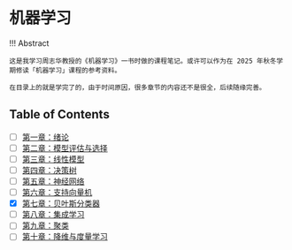 # 机器学习

!!! Abstract

    这是我学习周志华教授的《机器学习》一书时做的课程笔记。或许可以作为在 2025 年秋冬学期修读「机器学习」课程的参考资料。

    在目录上的就是学完了的，由于时间原因，很多章节的内容还不是很全，后续随缘完善。

## Table of Contents

- [ ] [第一章：绪论](./1%20Intro.md)
- [ ] [第二章：模型评估与选择](./2%20Evaluation.md)
- [ ] [第三章：线性模型](./3%20Linear.md)
- [ ] [第四章：决策树](./4%20Decision.md)
- [ ] [第五章：神经网络](./5%20Neural.md)
- [ ] [第六章：支持向量机](./6%20SVM.md)
- [x] [第七章：贝叶斯分类器](./7%20Bayes.md)
- [ ] [第八章：集成学习](./8%20Ensemble.md)
- [ ] [第九章：聚类](./9%20Clustering.md)
- [ ] [第十章：降维与度量学习](./10%20Dimensionality.md)
<!-- - [ ] [第十一章：特征选择与稀疏学习](./11%20Feature.md)
- [ ] [第十二章：计算学习理论](./12%20Computational.md)
- [ ] [第十三章：半监督学习](./13%20Semi-Supervised.md)
- [ ] [第十四章：概率图模型](./14%20Graphical.md)
- [ ] [第十五章：规则学习](./15%20Rule.md)
- [ ] [第十六章：强化学习](./16%20Reinforcement.md) -->
